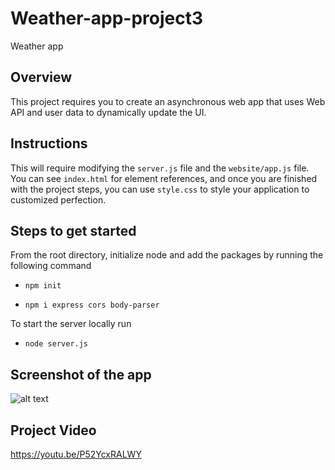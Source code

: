 # Weather-app-project3
Weather app

## Overview
This project requires you to create an asynchronous web app that uses Web API and user data to dynamically update the UI. 

## Instructions
This will require modifying the `server.js` file and the `website/app.js` file. You can see `index.html` for element references, and once you are finished with the project steps, you can use `style.css` to style your application to customized perfection.


## Steps to get started
From the root directory, initialize node and add the packages by running the following command

- `npm init` 

- `npm i express cors body-parser`

To start the server locally run 

- `node server.js`

## Screenshot of the app

![alt text](https://github.com/sdkdeepa/weather-app-project3/blob/main/MobileView.png)

## Project Video

https://youtu.be/P52YcxRALWY

